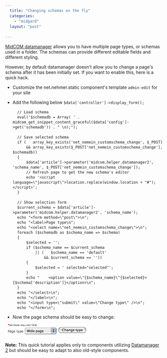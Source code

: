 ```yaml
---
  title: "Changing schemas on the fly"
  categories: 
    - "midgard"
  layout: "post"

---
```

[MidCOM datamanager][1] allows you to have multiple page types, or schemas used in a folder. The schemas can provide different editable fields and different styling. 

However, by default datamanager doesn't allow you to change a page's schema after it has been initially set. If you want to enable this, here is a quick hack.

- Customize the net.nehmer.static component's template `admin-edit` for your site

- Add the following below `$data['controller']->display_form();`

        // Load schema
        eval('$schemadb = Array( ' . midcom_get_snippet_content_graceful($data['config']->get('schemadb')) . " \n);");
        
        // Save selected schema
        if (   array_key_exists('net_nemein_customschema_change', $_POST)
            && array_key_exists($_POST['net_nemein_customschema_change'], $schemadb))
        {
            $data['article']->parameter('midcom.helper.datamanager2', 'schema_name', $_POST['net_nemein_customschema_change']);
            // Refresh page to get the new schema's editor
            echo '<script language=\"javascript\">location.replace(window.location + "#");</script>';
        }
            
        // Show selection form
        $current_schema = $data['article']->parameter('midcom.helper.datamanager2', 'schema_name');
        echo "<form method=\"post\">\n";
        echo "<label>Page type\n";
        echo "<select name=\"net_nemein_customschema_change\">\n";
        foreach ($schemadb as $schema_name => $schema)
        {
            $selected = '';
            if ($schema_name == $current_schema
                || (   $schema_name == 'default' 
                    && $current_schema == ''))
            {
                $selected = ' selected="selected"';
            }
            echo "    <option value=\"{$schema_name}\"{$selected}>{$schema['description']}</option>\n";
        }
        echo "</select>\n";
        echo "</label>\n";
        echo "<input type=\"submit\" value=\"Change type\" />\n";
        echo "</form>\n";

* Now the page schema should be easy to change:

![Changing a page schema](/files/midcom-edit-page-change-schema.jpg)

__Note:__ This quick tutorial applies only to components utilizing [Datamanager 2][2] but should be easy to adapt to also old-style components.

[1]: http://www.midgard-project.org/documentation/midcom-helper-datamanager/
[2]: http://www.midgard-project.org/documentation/midcom-2-5-datamanger-rewrite/